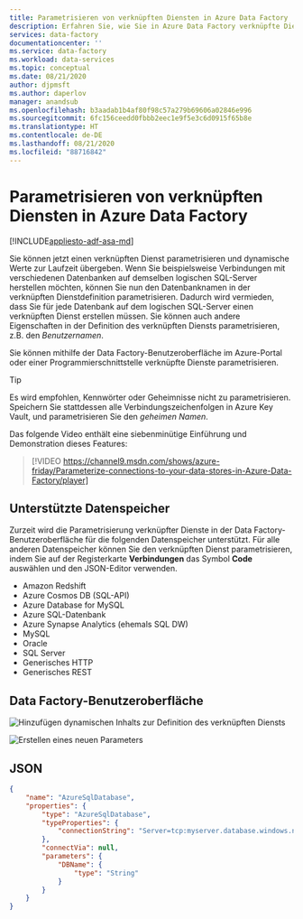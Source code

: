 ```yaml
---
title: Parametrisieren von verknüpften Diensten in Azure Data Factory
description: Erfahren Sie, wie Sie in Azure Data Factory verknüpfte Dienste parametrisieren und dynamische Werte zur Laufzeit übergeben.
services: data-factory
documentationcenter: ''
ms.service: data-factory
ms.workload: data-services
ms.topic: conceptual
ms.date: 08/21/2020
author: djpmsft
ms.author: daperlov
manager: anandsub
ms.openlocfilehash: b3aadab1b4af80f98c57a279b69606a02846e996
ms.sourcegitcommit: 6fc156ceedd0fbbb2eec1e9f5e3c6d0915f65b8e
ms.translationtype: HT
ms.contentlocale: de-DE
ms.lasthandoff: 08/21/2020
ms.locfileid: "88716842"
---
```

# <a name="parameterize-linked-services-in-azure-data-factory"></a>Parametrisieren von verknüpften Diensten in Azure Data Factory
[!INCLUDE[appliesto-adf-asa-md](includes/appliesto-adf-asa-md.md)]

Sie können jetzt einen verknüpften Dienst parametrisieren und dynamische Werte zur Laufzeit übergeben. Wenn Sie beispielsweise Verbindungen mit verschiedenen Datenbanken auf demselben logischen SQL-Server herstellen möchten, können Sie nun den Datenbanknamen in der verknüpften Dienstdefinition parametrisieren. Dadurch wird vermieden, dass Sie für jede Datenbank auf dem logischen SQL-Server einen verknüpften Dienst erstellen müssen. Sie können auch andere Eigenschaften in der Definition des verknüpften Diensts parametrisieren, z.B. den *Benutzernamen*.

Sie können mithilfe der Data Factory-Benutzeroberfläche im Azure-Portal oder einer Programmierschnittstelle verknüpfte Dienste parametrisieren.

> [!TIP]
> Es wird empfohlen, Kennwörter oder Geheimnisse nicht zu parametrisieren. Speichern Sie stattdessen alle Verbindungszeichenfolgen in Azure Key Vault, und parametrisieren Sie den *geheimen Namen*.

Das folgende Video enthält eine siebenminütige Einführung und Demonstration dieses Features:

> [!VIDEO https://channel9.msdn.com/shows/azure-friday/Parameterize-connections-to-your-data-stores-in-Azure-Data-Factory/player]

## <a name="supported-data-stores"></a>Unterstützte Datenspeicher

Zurzeit wird die Parametrisierung verknüpfter Dienste in der Data Factory-Benutzeroberfläche für die folgenden Datenspeicher unterstützt. Für alle anderen Datenspeicher können Sie den verknüpften Dienst parametrisieren, indem Sie auf der Registerkarte **Verbindungen** das Symbol **Code** auswählen und den JSON-Editor verwenden.

- Amazon Redshift
- Azure Cosmos DB (SQL-API)
- Azure Database for MySQL
- Azure SQL-Datenbank
- Azure Synapse Analytics (ehemals SQL DW)
- MySQL
- Oracle
- SQL Server
- Generisches HTTP
- Generisches REST

## <a name="data-factory-ui"></a>Data Factory-Benutzeroberfläche

![Hinzufügen dynamischen Inhalts zur Definition des verknüpften Diensts](media/parameterize-linked-services/parameterize-linked-services-image1.png)

![Erstellen eines neuen Parameters](media/parameterize-linked-services/parameterize-linked-services-image2.png)

## <a name="json"></a>JSON

```json
{
    "name": "AzureSqlDatabase",
    "properties": {
        "type": "AzureSqlDatabase",
        "typeProperties": {
            "connectionString": "Server=tcp:myserver.database.windows.net,1433;Database=@{linkedService().DBName};User ID=user;Password=fake;Trusted_Connection=False;Encrypt=True;Connection Timeout=30"
        },
        "connectVia": null,
        "parameters": {
            "DBName": {
                "type": "String"
            }
        }
    }
}
```
